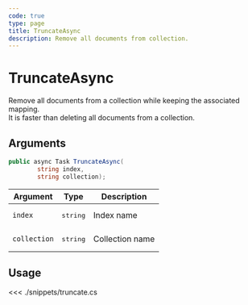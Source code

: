 ```yaml
---
code: true
type: page
title: TruncateAsync
description: Remove all documents from collection.
---
```


# TruncateAsync

Remove all documents from a collection while keeping the associated mapping.  
It is faster than deleting all documents from a collection.


## Arguments

```csharp
public async Task TruncateAsync(
        string index,
        string collection);
```

| Argument     | Type              | Description     |
|--------------|-------------------|-----------------|
| `index`      | <pre>string</pre> | Index name      |
| `collection` | <pre>string</pre> | Collection name |

## Usage

<<< ./snippets/truncate.cs
